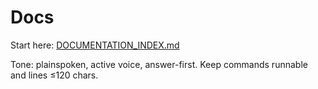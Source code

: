 # Docs

Start here: [DOCUMENTATION_INDEX.md](DOCUMENTATION_INDEX.md)

Tone: plainspoken, active voice, answer-first. Keep commands runnable and lines ≤120 chars.
